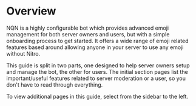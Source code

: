 # Overview

NQN is a highly configurable bot which provides advanced emoji management for both server owners and users, but with a simple onboarding process to get started. 
It offers a wide range of emoji related features based around allowing anyone in your server to use any emoji without Nitro. 


This guide is split in two parts, one designed to help server owners setup and manage the bot, the other for users.
The initial section pages list the important/useful features related to server moderation or a user, so you don't have to read through everything. 

To view additional pages in this guide, select from the sidebar to the left.
